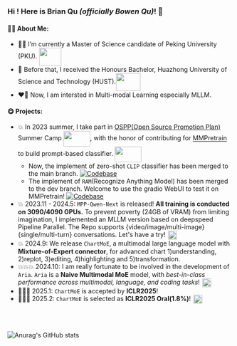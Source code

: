 ### Hi ! Here is Brian Qu *(officially Bowen Qu)*!  👋

#### 🙋‍♂️ About Me:

- 👨‍🦰 I’m currently a Master of Science candidate of Peking University (PKU). <img src="https://www.pku.edu.cn/pku_logo_red.png" width = "50" height = "40"  align=center />
- 👦 Before that, I received the Honours Bachelor, Huazhong University of Science and Technology (HUST).<img src="https://upload.wikimedia.org/wikipedia/zh/thumb/a/ab/Huazhong_University_of_Science_%26_Technology_logo.svg/1920px-Huazhong_University_of_Science_%26_Technology_logo.svg.png" width = "55" height = "40" align=center />
- ❤️‍🔥 Now, I am intersted in Multi-modal Learning especially MLLM.

#### 😋 Projects:
- 💥 In 2023 summer, I take part in [OSPP(Open Source Promotion Plan)](https://summer-ospp.ac.cn/) Summer Camp <img src="https://summer-ospp.ac.cn/vite.svg" width = "60" height = "35"  align=center />, with the honor of contributing for [MMPretrain](https://github.com/open-mmlab/mmpretrain) to build prompt-based classifier. <img src="https://oss.openmmlab.com/www/community/mm.png" width = "60" height = "35"  align=center />
   - Now, the implement of zero-shot `CLIP` classifier has been merged to the main branch. [![Codebase](https://img.shields.io/badge/PR-Link-pink)](https://github.com/open-mmlab/mmpretrain/pull/1737)
   - The implement of `RAM`(Recognize Anything Model) has been merged to the dev branch. Welcome to use the gradio WebUI to test it on MMPretrain! [![Codebase](https://img.shields.io/badge/PR-Link-pink)](https://github.com/open-mmlab/mmpretrain/pull/1802)
- 💥 2023.11 - 2024.5: `MPP-Qwen-Next` is released! **All training is conducted on 3090/4090 GPUs.** To prevent poverty (24GB of VRAM) from limiting imagination, I implemented an MLLM version based on deepspeed Pipeline Parallel. The Repo supports {video/image/multi-image} {single/multi-turn} conversations. Let's have a try! [<img src="https://img.shields.io/github/stars/Coobiw/MPP-LLaVA" style="width: auto; height: 20px; vertical-align: top; display: inline; margin: 0 2px;">](https://github.com/Coobiw/MPP-LLaVA)
- 💥 2024.9: We release `ChartMoE`, a multimodal large language model with **Mixture-of-Expert connector**, for advanced chart 1)understanding, 2)replot, 3)editing, 4)highlighting and 5)transformation. 
- 💥💥💥 2024.10: I am really fortunate to be involved in the development of `Aria`. `Aria` is a **Naive Multimodal MoE** model, with *best-in-class performance across multimodal, language, and coding tasks*! [<img src="https://img.shields.io/github/stars/rhymes-ai/Aria" style="width: auto; height: 20px; vertical-align: top; display: inline; margin: 0 2px;">](https://github.com/rhymes-ai/Aria)
- 🎉🎉🎉 2025.1: `ChartMoE` is accepted by **ICLR2025**! 
- 🎉🎉🎉 2025.2: `ChartMoE` is selected as **ICLR2025 Oral(1.8%)**! [<img src="https://img.shields.io/github/stars/IDEA-FinAI/ChartMoE" style="width: auto; height: 20px; vertical-align: top; display: inline; margin: 0 2px;">](https://github.com/IDEA-FinAI/ChartMoE)
<br />
<br />

![Anurag's GitHub stats](https://github-readme-stats.vercel.app/api?username=Coobiw&show_icons=true&theme=rose)
